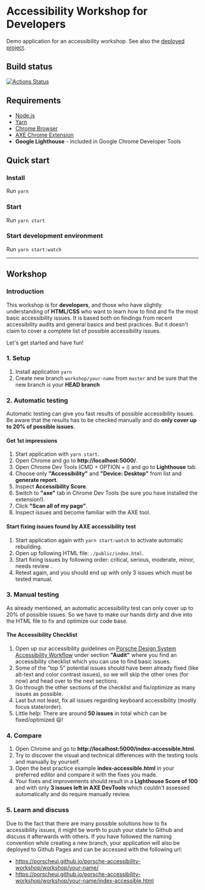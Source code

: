 # Accessibility Workshop for Developers

Demo application for an accessibility workshop.
See also the [deployed project](https://porscheui.github.io/porsche-accessibility-workshop).

## Build status
[![Actions Status](https://github.com/porscheui/porsche-accessibility-workshop/workflows/Porsche%20Accessibility%20Workshop/badge.svg)](https://github.com/porscheui/porsche-accessibility-workshop/actions)

## Requirements
- [Node.js](https://nodejs.org)
- [Yarn](https://yarnpkg.com)
- [Chrome Browser](https://www.google.com/intl/de_de/chrome/)  
- [AXE Chrome Extension](https://chrome.google.com/webstore/detail/axe-web-accessibility-tes/lhdoppojpmngadmnindnejefpokejbdd)
- **Google Lighthouse** - included in Google Chrome Developer Tools

## Quick start

### Install
Run `yarn`

### Start
Run `yarn start`

### Start development environment
Run `yarn start:watch`

--- 

## Workshop

### Introduction
This workshop is for **developers**, and those who have slightly understanding of **HTML/CSS** who want to learn how to find and fix the most basic accessibility issues. 
It is based both on findings from recent accessibility audits and general basics and best practices. 
But it doesn't claim to cover a complete list of possible accessibility issues. 

Let's get started and have fun!

### 1. Setup
1. Install application `yarn`
1. Create new branch `workshop/your-name` from `master` and be sure that the new branch is your **HEAD branch**

### 2. Automatic testing
Automatic testing can give you fast results of possible accessibility issues. 
Be aware that the results has to be checked manually and do **only cover up to 20% of possible issues**.

#### Get 1st impressions
1. Start application with `yarn start`.
1. Open Chrome and go to **http://localhost:5000/**.
1. Open Chrome Dev Tools (CMD + OPTION + i) and go to **Lighthouse** tab.
1. Choose only **"Accessibility"** and **"Device: Desktop"** from list and **generate report**.
1. Inspect **Accessibility Score**.
1. Switch to **"axe"** tab in Chrome Dev Tools (be sure you have installed the extension!).
1. Click **"Scan all of my page"**.
1. Inspect issues and become familiar with the AXE tool.

#### Start fixing issues found by AXE accessibility test
1. Start application again with `yarn start:watch` to activate automatic rebuilding.
1. Open up following HTML file: `./public/index.html`.
1. Start fixing issues by following order: critical, serious, moderate, minor, needs review .
1. Retest again, and you should end up with only 3 issues which must be tested manual.

### 3. Manual testing
As already mentioned, an automatic accessibility test can only cover up to 20% of possible issues. 
So we have to make our hands dirty and dive into the HTML file to fix and optimize our code base.

#### The Accessibility Checklist
1. Open up our accessibility guidelines on [Porsche Design System Accessibility Workflow](https://designsystem.porsche.com/latest/#/accessibility/workflow) under section **"Audit"** where you find an accessibility checklist which you can use to find basic issues.
1. Some of the "top 5" potential issues should have been already fixed (like alt-text and color contrast issues), so we will skip the other ones (for now) and head over to the next sections.
1. Go through the other sections of the checklist and fix/optimize as many issues as possible.
1. Last but not least, fix all issues regarding keyboard accessibility (mostly focus state/order).
1. Little help: There are around **50 issues** in total which can be fixed/optimized 😃!

### 4. Compare
1. Open Chrome and go to **http://localhost:5000/index-accessible.html**.
1. Try to discover the visual and technical differences with the testing tools and manually by yourself.
1. Open the best practice example **index-accessible.html** in your preferred editor and compare it with the fixes you made.
1. Your fixes and improvements should result in a **Lighthouse Score of 100** and with only **3 issues left in AXE DevTools** which couldn't assessed automatically and do require manually review.

### 5. Learn and discuss
Due to the fact that there are many possible solutions how to fix accessibility issues, it might be worth to push your state to Github and discuss it afterwards with others. 
If you have followed the naming convention while creating a new branch, your application will also be deployed to Github Pages and can be accessed with the following url:  
- https://porscheui.github.io/porsche-accessibility-workshop/workshop/your-name/
- https://porscheui.github.io/porsche-accessibility-workshop/workshop/your-name/index-accessible.html
